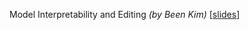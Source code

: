 Model Interpretability and Editing *(by Been Kim)*
[[slides](https://web.stanford.edu/class/cs224n/slides/Been-Kim-StanfordLectureMarch2023.pdf)]